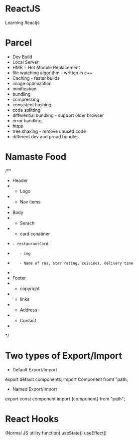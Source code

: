 # ReactJS
Learning Reactjs 

# Parcel
- Dev Build
- Local Server
- HMR = Hot Module Replacement
- file watching algorithm - written in c++
- Caching  - faster builds
- image optimization
- minification
- bundling
- compressing
- consistent hashing
- code splitting
- differential bundling - support older browser
- error handling
- https 
- tree shaking - remove unused code
- different dev and proud bundles


# Namaste Food

/**
 * Header
 *  - Logo
 *  - Nav items
 * 
 * Body
 *  - Serach
 *  - card conatiner
 *     - restaurantCard
 *        - img
 *        - Name of res, star rating, cuisines, delivery time
 * 
 * Footer
 * - copyright
 * - links
 * - Address
 * - Contact
 * 
 */

 # Two types of Export/Import 

- Default Export/Import

export default components;
import Component fromt "path;

- Named Export/Import

export const component
import {component} from "path";

# React Hooks
(Normal JS utility function)
useState()
useEffect()